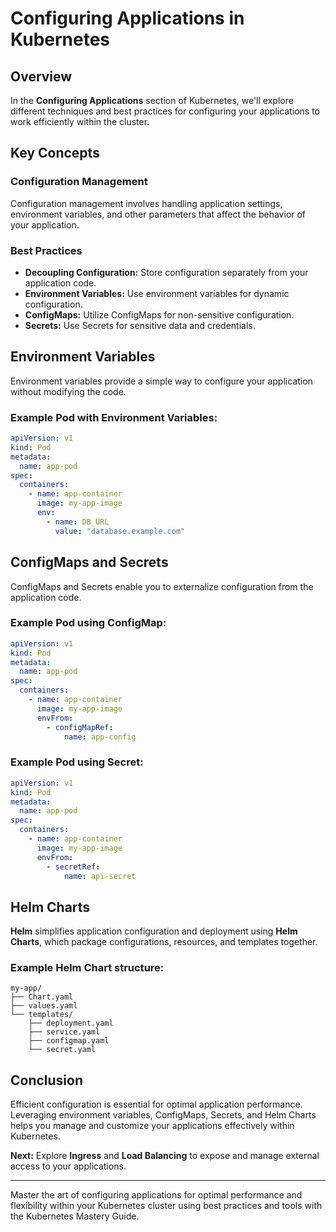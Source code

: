 # Configuring Applications in Kubernetes

## Overview

In the **Configuring Applications** section of Kubernetes, we'll explore different techniques and best practices for configuring your applications to work efficiently within the cluster.

## Key Concepts

### Configuration Management

Configuration management involves handling application settings, environment variables, and other parameters that affect the behavior of your application.

### Best Practices

- **Decoupling Configuration:** Store configuration separately from your application code.
- **Environment Variables:** Use environment variables for dynamic configuration.
- **ConfigMaps:** Utilize ConfigMaps for non-sensitive configuration.
- **Secrets:** Use Secrets for sensitive data and credentials.

## Environment Variables

Environment variables provide a simple way to configure your application without modifying the code.

### Example Pod with Environment Variables:

```yaml
apiVersion: v1
kind: Pod
metadata:
  name: app-pod
spec:
  containers:
    - name: app-container
      image: my-app-image
      env:
        - name: DB_URL
          value: "database.example.com"
```

## ConfigMaps and Secrets

ConfigMaps and Secrets enable you to externalize configuration from the application code.

### Example Pod using ConfigMap:

```yaml
apiVersion: v1
kind: Pod
metadata:
  name: app-pod
spec:
  containers:
    - name: app-container
      image: my-app-image
      envFrom:
        - configMapRef:
            name: app-config
```

### Example Pod using Secret:

```yaml
apiVersion: v1
kind: Pod
metadata:
  name: app-pod
spec:
  containers:
    - name: app-container
      image: my-app-image
      envFrom:
        - secretRef:
            name: api-secret
```

## Helm Charts

**Helm** simplifies application configuration and deployment using **Helm Charts**, which package configurations, resources, and templates together.

### Example Helm Chart structure:

```plaintext
my-app/
├── Chart.yaml
├── values.yaml
└── templates/
    ├── deployment.yaml
    ├── service.yaml
    ├── configmap.yaml
    └── secret.yaml
```

## Conclusion

Efficient configuration is essential for optimal application performance. Leveraging environment variables, ConfigMaps, Secrets, and Helm Charts helps you manage and customize your applications effectively within Kubernetes.

**Next:** Explore **Ingress** and **Load Balancing** to expose and manage external access to your applications.

---

Master the art of configuring applications for optimal performance and flexibility within your Kubernetes cluster using best practices and tools with the Kubernetes Mastery Guide.
